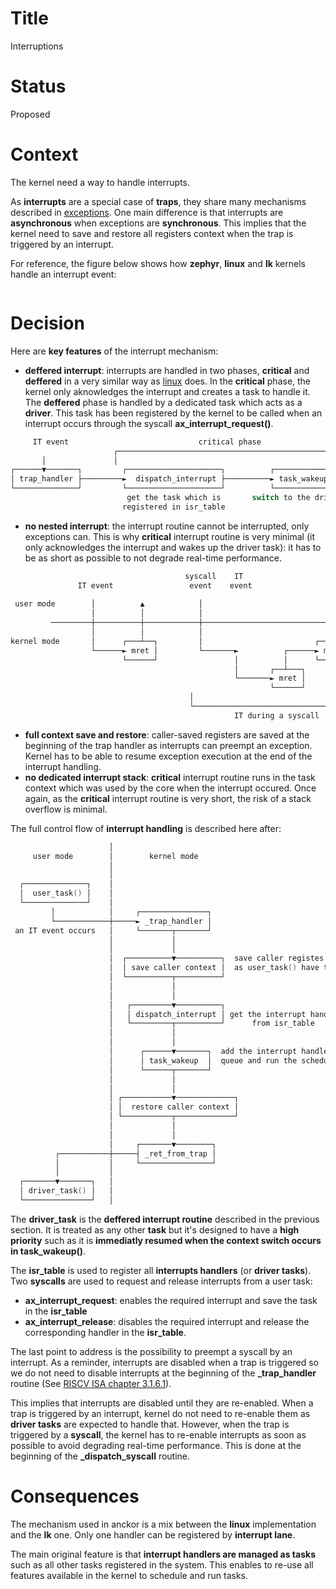 # Title

Interruptions

# Status

Proposed

# Context

The kernel need a way to handle interrupts.

As **interrupts** are a special case of **traps**, they share many mechanisms described in [exceptions](../adr-007.md). One main difference is that interrupts are **asynchronous** when exceptions are **synchronous**. This implies that the kernel need to save and restore all registers context when the trap is triggered by an interrupt. 

For reference, the figure below shows how **zephyr**, **linux** and **lk** kernels handle an interrupt event:

```C

```

# Decision

Here are **key features** of the interrupt mechanism:
- **deffered interrupt**: interrupts are handled in two phases, **critical** and **deffered** in a very similar way as [linux](https://linux-kernel-labs.github.io/refs/heads/master/lectures/interrupts.html) does. In the **critical** phase, the kernel only aknowledges the interrupt and creates a task to handle it. The **deffered** phase is handled by a dedicated task which acts as a **driver**. This task has been registered by the kernel to be called when an interrupt occurs through the syscall **ax_interrupt_request()**.

```C                                                                  
     IT event                             critical phase                          deffered phase  
                       ┌────────────────────────────────────────────────────┐    ┌────────────────┐
       │               │                                                    │    │                │
┌──────▼───────┐         ┌─────────────────────┐          ┌───────────────┐         ┌─────────────┐ 
│ trap_handler ├─────────►  dispatch_interrupt ├──────────► task_wakeup() ├─────────► driver task │ 
└──────────────┘         └─────────────────────┘          └───────────────┘         └─────────────┘ 
                          get the task which is       switch to the driver task                    
                         registered in isr_table                                                                                     
```
- **no nested interrupt**: the interrupt routine cannot be interrupted, only exceptions can. This is why **critical** interrupt routine is very minimal (it only acknowledges the interrupt and wakes up the driver task): it has to be as short as possible to not degrade real-time performance.

```C                                                                  
                                       syscall    IT                              IT       IT              
               IT event                 event    event                           event    event            
                                                                                                           
 user mode        │          ▲            │                            ▲          │        │         ▲     
                  │          │            │                            │          │        │         │     
         ─────────┼──────────┼────────────┼────────────────────────────┼──────────┼────────┼─────────┼──   
                  │          │            │                            │          │        │         │     
kernel mode       │      ┌───┴──┐         │                         ┌──┴───┐      │        ▼      ┌──┴───┐ 
                  └──────► mret │         └───────►          ┌──────► mret │      └───────────────► mret │ 
                         └──────┘                 │          │      └──────┘                      └──────┘ 
                                                  │       ┌──┴───┐                                         
                                                  └───────► mret │                                         
                                                          └──────┘                                         
                                        │                                   │    │                        │
                                        └───────────────────────────────────┘    └────────────────────────┘
                                                  IT during a syscall                  IT during an IT     
```
- **full context save and restore**: caller-saved registers are saved at the beginning of the trap handler as interrupts can preempt an exception. Kernel has to be able to resume exception execution at the end of the interrupt handling.
- **no dedicated interrupt stack**: **critical** interrupt routine runs in the task context which was used by the core when the interrupt occured. Once again, as the **critical** interrupt routine is very short, the risk of a stack overflow is minimal.

The full control flow of **interrupt handling** is described here after:
```C
                      │                                                             
     user mode        │        kernel mode                                          
                      │                                                             
                      │                                                             
  ┌──────────────┐    │                                                             
  │  user_task() │    │                                                             
  └──────────────┘    │                                                             
         │            │     ┌───────────────┐                                       
         └────────────┼─────► _trap_handler │                                       
 an IT event occurs   │     └───────┬───────┘                                       
                      │             │                                               
                      │             │                                               
                      │  ┌──────────▼──────────┐  save caller registes on the stack 
                      │  │ save caller context │  as user_task() have to be resumed 
                      │  └──────────┬──────────┘                                    
                      │             │                                               
                      │             │                                               
                      │   ┌─────────▼──────────┐                                     
                      │   │ dispatch_interrupt │ get the interrupt handler           
                      │   └─────────┬──────────┘      from isr_table                 
                      │             │                                               
                      │             │                                               
                      │      ┌──────▼───────┐  add the interrupt handler in the run 
                      │      │ task_wakeup  │  queue and run the scheduler          
                      │      └──────┬───────┘                                       
                      │             │                                               
                      │             │                                               
                      │ ┌───────────▼─────────────┐                                 
                      │ │  restore caller context │                                 
                      │ └───────────┬─────────────┘                                 
                      │             │                                               
                      │             │                                               
                      │     ┌───────▼────────┐                                      
          ┌───────────┼─────┤ _ret_from_trap │                                      
          │           │     └────────────────┘                                      
          │           │                                                             
  ┌───────▼───────┐   │                                                             
  │ driver_task() │   │                                                             
  └───────────────┘   │                                                             
```

The **driver_task** is the **deffered interrupt routine** described in the previous section. It is treated as any other **task** but it's designed to have a **high priority** such as it is **immediatly resumed when the context switch occurs in task_wakeup()**.

The **isr_table** is used to register all **interrupts handlers** (or **driver tasks**). Two **syscalls** are used to request and release interrupts from a user task:
- **ax_interrupt_request**: enables the required interrupt and save the task in the **isr_table**
- **ax_interrupt_release**: disables the required interrupt and release the corresponding handler in the **isr_table**.

The last point to address is the possibility to preempt a syscall by an interrupt. As a reminder, interrupts are disabled when a trap is triggered so we do not need to disable interrupts at the beginning of the **_trap_handler** routine (See [RISCV ISA chapter 3.1.6.1](https://five-embeddev.com/riscv-priv-isa-manual/Priv-v1.12/machine.html#machine-status-registers-mstatus-and-mstatush)). 

This implies that interrupts are disabled until they are re-enabled. When a trap is triggered by an interrupt, kernel do not need to re-enable them as **driver tasks** are expected to handle that. However, when the trap is triggered by a **syscall**, the kernel has to re-enable interrupts as soon as possible to avoid degrading real-time performance. This is done at the beginning of the **_dispatch_syscall** routine.

# Consequences

The mechanism used in anckor is a mix between the **linux** implementation and the **lk** one. Only one handler can be registered by **interrupt lane**.

The main original feature is that **interrupt handlers are managed as tasks** such as all other tasks registered in the system. This enables to re-use all features available in the kernel to schedule and run tasks.